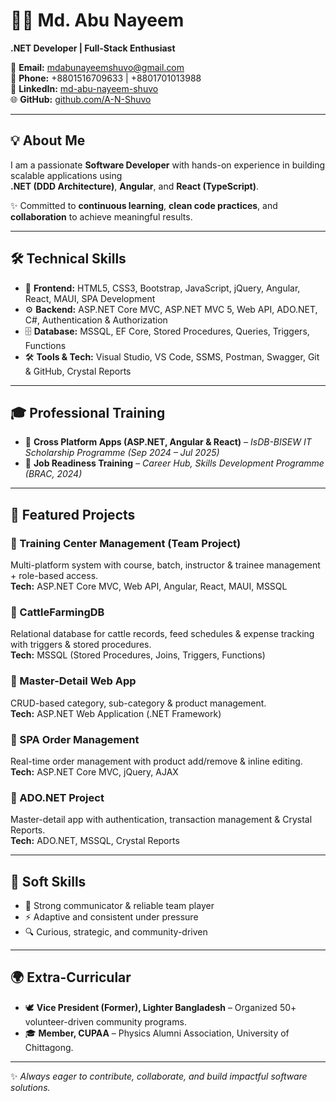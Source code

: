 # 👨‍💻 Md. Abu Nayeem  
**.NET Developer | Full-Stack Enthusiast**  

📧 **Email:** mdabunayeemshuvo@gmail.com  
📱 **Phone:** +8801516709633 | +8801701013988  
🔗 **LinkedIn:** [md-abu-nayeem-shuvo](https://www.linkedin.com/in/md-abu-nayeem-shuvo)  
🌐 **GitHub:** [github.com/A-N-Shuvo](https://github.com/A-N-Shuvo)  

---

## 💡 About Me  
I am a passionate **Software Developer** with hands-on experience in building scalable applications using  
**.NET (DDD Architecture)**, **Angular**, and **React (TypeScript)**.  

✨ Committed to **continuous learning**, **clean code practices**, and **collaboration** to achieve meaningful results.  

---

## 🛠️ Technical Skills  

- 🎨 **Frontend:** HTML5, CSS3, Bootstrap, JavaScript, jQuery, Angular, React, MAUI, SPA Development  
- ⚙️ **Backend:** ASP.NET Core MVC, ASP.NET MVC 5, Web API, ADO.NET, C#, Authentication & Authorization  
- 🗄️ **Database:** MSSQL, EF Core, Stored Procedures, Queries, Triggers, Functions  
- 🛠️ **Tools & Tech:** Visual Studio, VS Code, SSMS, Postman, Swagger, Git & GitHub, Crystal Reports  

---

## 🎓 Professional Training  

- 📘 **Cross Platform Apps (ASP.NET, Angular & React)** – *IsDB-BISEW IT Scholarship Programme (Sep 2024 – Jul 2025)*  
- 🎯 **Job Readiness Training** – *Career Hub, Skills Development Programme (BRAC, 2024)*  

---

## 📂 Featured Projects  

### 🔹 Training Center Management (Team Project)  
Multi-platform system with course, batch, instructor & trainee management + role-based access.  
**Tech:** ASP.NET Core MVC, Web API, Angular, React, MAUI, MSSQL  

### 🔹 CattleFarmingDB  
Relational database for cattle records, feed schedules & expense tracking with triggers & stored procedures.  
**Tech:** MSSQL (Stored Procedures, Joins, Triggers, Functions)  

### 🔹 Master-Detail Web App  
CRUD-based category, sub-category & product management.  
**Tech:** ASP.NET Web Application (.NET Framework)  

### 🔹 SPA Order Management  
Real-time order management with product add/remove & inline editing.  
**Tech:** ASP.NET Core MVC, jQuery, AJAX  

### 🔹 ADO.NET Project  
Master-detail app with authentication, transaction management & Crystal Reports.  
**Tech:** ADO.NET, MSSQL, Crystal Reports  

---

## 🤝 Soft Skills  

- 💬 Strong communicator & reliable team player  
- ⚡ Adaptive and consistent under pressure  
- 🔍 Curious, strategic, and community-driven  

---

## 🌍 Extra-Curricular  

- 🕊️ **Vice President (Former), Lighter Bangladesh** – Organized 50+ volunteer-driven community programs.  
- 🎓 **Member, CUPAA** – Physics Alumni Association, University of Chittagong.  

---

✨ *Always eager to contribute, collaborate, and build impactful software solutions.*  
